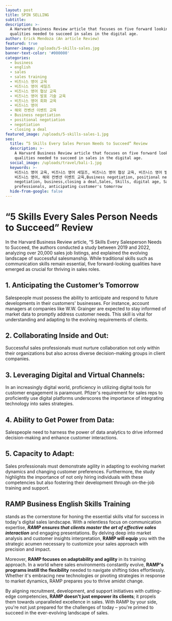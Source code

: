 ```yaml
---
layout: post
title: SPIN SELLING
subtitle:
description: >-
  A Harvard Business Review article that focuses on five forward looking
  qualities needed to succeed in sales in the digital age.
author: Erick Mendoza (An article Review)
featured: true
banner-image: /uploads/5-skills-sales.jpg
banner-text-color: '#000000'
categories:
  - business
  - english
  - sales
  - sales training
  - 비즈니스 영어 교육
  - 비즈니스 영어 세일즈
  - 비즈니스 영어 협상 교육
  - 비즈니스 영어 발표 기술 교육
  - 비즈니스 영어 회화 교육
  - 비즈니스 영어
  - 해외 컨벤션 이벤트 교육
  - Business negotiation
  - positional negotiation
  - negotiation
  - closing a deal
featured_image: /uploads/5-skills-sales-1.jpg
seo:
  title: “5 Skills Every Sales Person Needs to Succeed” Review
  description: >-
    A Harvard Business Review article that focuses on five forward looking
    qualities needed to succeed in sales in the digital age.
  social_image: /uploads/travel/bali-1.jpg
  keywords: >-
    비즈니스 영어 교육, 비즈니스 영어 세일즈, 비즈니스 영어 협상 교육, 비즈니스 영어 발표 기술 교육, 비즈니스 영어 회화 교육,
    비즈니스 영어, 해외 컨벤션 이벤트 교육,Business negotiation, positional negotiation,
    negotiation, business,closing a deal,Sales, Skills, digital age, Sales
    professionals, anticipating customer's tomorrow
  hide-from-google: false
---
```

# “5 Skills Every Sales Person Needs to Succeed” Review

In the Harvard Business Review article, “5 Skills Every Salesperson Needs to Succeed, the authors conducted a study between 2019 and 2022, analyzing over 20,000 sales job listings, and explained the evolving landscape of successful salesmanship. While traditional skills such as communication skills remain essential, five forward-looking qualities have emerged as crucial for thriving in sales roles.

## 1\. Anticipating the Customer’s Tomorrow

Salespeople must possess the ability to anticipate and respond to future developments in their customers' businesses. For instance, account managers at companies like W.W. Grainger are expected to stay informed of market data to promptly address customer needs. This skill is vital for understanding and adapting to the evolving requirements of clients.

## 2\. Collaborating Inside and Out:

Successful sales professionals must nurture collaboration not only within their organizations but also across diverse decision-making groups in client companies.

## 3\. Leveraging Digital and Virtual Channels:

In an increasingly digital world, proficiency in utilizing digital tools for customer engagement is paramount. Pfizer's requirement for sales reps to proficiently use digital platforms underscores the importance of integrating technology into sales strategies.

## 4\. Ability to Get Power from Data:

Salespeople need to harness the power of data analytics to drive informed decision-making and enhance customer interactions.

## 5\. Capacity to Adapt:

Sales professionals must demonstrate agility in adapting to evolving market dynamics and changing customer preferences. Furthermore, the study highlights the importance of not only hiring individuals with these competencies but also fostering their development through on-the-job training and support.

## RAMP Business English Skills Training

stands as the cornerstone for honing the essential skills vital for success in today's digital sales landscape. With a relentless focus on communication expertise, ***RAMP ensures that clients master the art of effective sales interaction*** and engaging presentations. By delving deep into market analysis and customer insights interpretation, **RAMP will equip** you with the strategic acumen necessary to customize your sales approach with precision and impact.

Moreover, **RAMP focuses on adaptability and agility** in its training approach. In a world where sales environments constantly evolve, **RAMP's programs instill the flexibility** needed to navigate shifting tides effortlessly. Whether it's embracing new technologies or pivoting strategies in response to market dynamics, RAMP prepares you to thrive amidst change.

By aligning recruitment, development, and support initiatives with cutting-edge competencies, **RAMP doesn't just empower its clients**; it propels them towards unparalleled excellence in sales. With RAMP by your side, you're not just prepared for the challenges of today – you're primed to succeed in the ever-evolving landscape of sales.